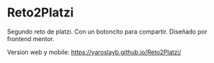 # Reto2Platzi
Segundo reto de platzi.
Con un botoncito para compartir.
Diseñado por frontend mentor.

Version web y mobile: https://yaroslayb.github.io/Reto2Platzi/
